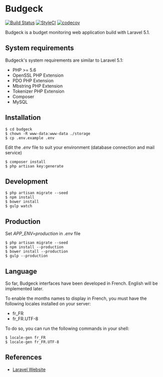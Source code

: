 # Budgeck

[![Build Status](https://travis-ci.org/ctessier/budgeck.svg?branch=master)](https://travis-ci.org/ctessier/budgeck)
[![StyleCI](https://styleci.io/repos/41213910/shield?branch=master)](https://styleci.io/repos/41213910)
[![codecov](https://codecov.io/gh/ctessier/budgeck/branch/master/graph/badge.svg)](https://codecov.io/gh/ctessier/budgeck)

Budgeck is a budget monitoring web application build with Laravel 5.1.

## System requirements

Budgeck's system requirements are similar to Laravel 5.1:

- PHP >= 5.6
- OpenSSL PHP Extension
- PDO PHP Extension
- Mbstring PHP Extension
- Tokenizer PHP Extension
- Composer
- MySQL


## Installation

```shell
$ cd budgeck
$ chown -R www-data:www-data ./storage
$ cp .env.example .env
```

Edit the *.env* file to suit your environment (database connection and mail service)

```shell
$ composer install
$ php artisan key:generate
```

## Development

```shell
$ php artisan migrate --seed
$ npm install
$ bower install
$ gulp watch
```

## Production

Set *APP_ENV=production* in *.env* file

```shell
$ php artisan migrate --seed
$ npm install --production
$ bower install --production
$ gulp --production
```

## Language

So far, Budgeck interfaces have been developed in French. English will be implemented later.

To enable the months names to display in French, you must have the following locales installed on your server:
- fr_FR
- fr_FR.UTF-8

To do so, you can run the following commands in your shell:

```shell
$ locale-gen fr_FR
$ locale-gen fr_FR.UTF-8
```

## References

- [Laravel Website](http://laravel.com/)
